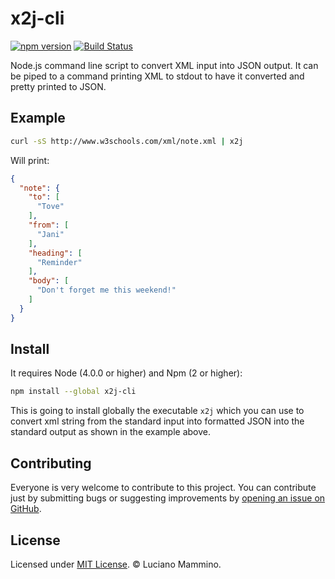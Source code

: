 # x2j-cli

[![npm version](https://badge.fury.io/js/x2j-cli.svg)](http://badge.fury.io/js/x2j-cli)
[![Build Status](https://travis-ci.org/lmammino/x2j-cli.svg?branch=master)](https://travis-ci.org/lmammino/x2j-cli)

Node.js command line script to convert XML input into JSON output. It can be
piped to a command printing XML to stdout to have it converted and pretty printed
to JSON.


## Example

```bash
curl -sS http://www.w3schools.com/xml/note.xml | x2j
```

Will print:

```json
{
  "note": {
    "to": [
      "Tove"
    ],
    "from": [
      "Jani"
    ],
    "heading": [
      "Reminder"
    ],
    "body": [
      "Don't forget me this weekend!"
    ]
  }
}
```


## Install

It requires Node (4.0.0 or higher) and Npm (2 or higher):

```bash
npm install --global x2j-cli
```

This is going to install globally the executable `x2j` which you can use to
convert xml string from the standard input into formatted JSON into the standard
output as shown in the example above.


## Contributing

Everyone is very welcome to contribute to this project.
You can contribute just by submitting bugs or suggesting improvements by
[opening an issue on GitHub](https://github.com/lmammino/x2j-cli/issues).


## License

Licensed under [MIT License](LICENSE). © Luciano Mammino.
